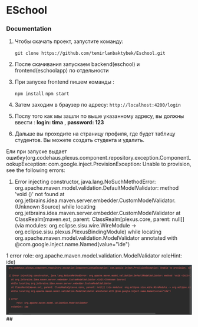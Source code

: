 # ESchool


### Documentation

1. Чтобы скачать проект, запустите команду:

    ``git clone https://github.com/temirlanbaktybek/Eschool.git``


2. После скачивания запускаем backend(eschool) и frontend(eschoolapp) по отдельности
3. При запуске frontend пишем команды :

   ``npm install``
   ``npm start``
4. Затем заходим в браузер по адресу:
``http://localhost:4200/login``
5. Послу того как мы зашли по выше указанному адресу, вы должны ввести :
**login: tima** , 
  **password: 123**
  
6. Дальше вы проходите на страницу профиля, где будет таблицу студентов. Вы можете создать студента и удалить.


Ели при запуске выдает ошибку(org.codehaus.plexus.component.repository.exception.ComponentLookupException: com.google.inject.ProvisionException: Unable to provision, see the following errors:

1) Error injecting constructor, java.lang.NoSuchMethodError: org.apache.maven.model.validation.DefaultModelValidator: method 'void <init>()' not found
  at org.jetbrains.idea.maven.server.embedder.CustomModelValidator.<init>(Unknown Source)
  while locating org.jetbrains.idea.maven.server.embedder.CustomModelValidator
  at ClassRealm[maven.ext, parent: ClassRealm[plexus.core, parent: null]] (via modules: org.eclipse.sisu.wire.WireModule -> org.eclipse.sisu.plexus.PlexusBindingModule)
  while locating org.apache.maven.model.validation.ModelValidator annotated with @com.google.inject.name.Named(value="ide")

1 error
      role: org.apache.maven.model.validation.ModelValidator
  roleHint: ide)
![Иллюстрация к проекту](https://github.com/temirlanbaktybek/ESchool/blob/main/error.bmp)
    ## 
